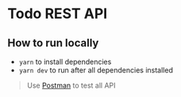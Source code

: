 # Todo REST API

## How to run locally
- `yarn` to install dependencies
- `yarn dev` to run after all dependencies installed

> Use [Postman](https://www.postman.com/) to test all API
